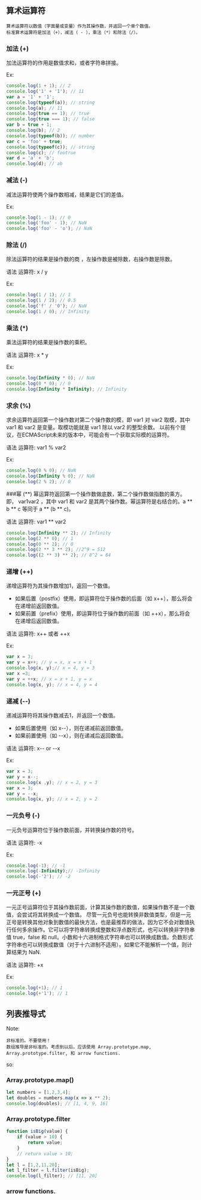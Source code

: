 ## 算术运算符

    算术运算符以数值（字面量或变量）作为其操作数，并返回一个单个数值。
    标准算术运算符是加法（+），减法（ - ），乘法（*）和除法（/）。

### 加法 (+)

加法运算符的作用是数值求和，或者字符串拼接。

Ex:
```js
console.log(1 + 1); // 2
console.log('1' + '1'); // 11
var a = '1' + '1';
console.log(typeof(a)); // string
console.log(a); // 11
console.log(true == 1); // true
console.log(true === 1); // false
var b = true + 1;
console.log(b); // 2
console.log(typeof(b)); // number
var c = 'foo' + true;
console.log(typeof(c)); // string
console.log(c); // footrue
var d = 'a' + 'b';
console.log(d); // ab
```

### 减法 (-)
减法运算符使两个操作数相减，结果是它们的差值。

Ex:
```js
console.log(1 - 1); // 0
console.log('foo' - 1); // NaN
console.log('foo' - 'o'); // NaN
```

### 除法 (/)
除法运算符的结果是操作数的商 ，左操作数是被除数，右操作数是除数。

语法
运算符: x / y

Ex:
```js
console.log(1 / 1); // 1
console.log(1 / 2); // 0.5
console.log('f' / '0'); // NaN
console.log(1 / 0); // Infinity
```

### 乘法 (*)
乘法运算符的结果是操作数的乘积。

语法
运算符: x * y

Ex:
```js
console.log(Infinity * 0); // NaN
console.log(0 * 0); // 0
console.log(Infinity * Infinity); // Infinity
```

### 求余 (%)
求余运算符返回第一个操作数对第二个操作数的模，即 var1 对 var2 取模，其中 var1 和 var2 是变量。取模功能就是 var1 除以 var2 的整型余数。 以前有个提议，在ECMAScript未来的版本中，可能会有一个获取实际模的运算符。

语法
运算符: var1 % var2

Ex:
```js
console.log(0 % 0); // NaN
console.log(Infinity % 0); // NaN
console.log(2 % 2); // 0
```

###幂 (**)
幂运算符返回第一个操作数做底数，第二个操作数做指数的乘方。即， var1var2 ，其中 var1 和 var2 是其两个操作数。幂运算符是右结合的。a ** b ** c 等同于 a ** (b ** c)。

语法
运算符: var1 ** var2

```js
console.log(Infinity ** 2); // Infinity
console.log(2 ** 0); // 1
console.log(0 ** 2); // 0
console.log(2 ** 3 ** 2); //2^9 = 512
console.log((2 ** 3) ** 2); // 8^2 = 64
```

### 递增 (++)
递增运算符为其操作数增加1，返回一个数值。

- 如果后置（postfix）使用，即运算符位于操作数的后面（如 x++），那么将会在递增前返回数值。
- 如果前置（prefix）使用，即运算符位于操作数的前面（如 ++x），那么将会在递增后返回数值。

语法
运算符: x++ 或者 ++x

Ex:
```js
var x = 3;
var y = x++; // y = x, x = x + 1
console.log(x, y);// x = 4, y = 3
var x =3;
var y = ++x; // x = x + 1, y = x
console.log(x, y); // x = 4, y = 4
```

### 递减 (--)
递减运算符将其操作数减去1，并返回一个数值。

- 如果后置使用（如 x--），则在递减前返回数值。
- 如果前置使用（如 --x），则在递减后返回数值。


语法
运算符: x-- or --x

Ex:
```js
var x = 3;
var y = x--;
console.log(x ,y); // x = 2, y = 3
var x = 3;
var y = --x;
console.log(x, y); // x = 2, y = 2 
```

### 一元负号 (-)
一元负号运算符位于操作数前面，并转换操作数的符号。

语法
运算符: -x

Ex:
```js
console.log(-1); // -1
console.log(-Infinity);// -Infinity
console.log(-'2'); // -2
```

### 一元正号 (+)
一元正号运算符位于其操作数前面，计算其操作数的数值，如果操作数不是一个数值，会尝试将其转换成一个数值。 尽管一元负号也能转换非数值类型，但是一元正号是转换其他对象到数值的最快方法，也是最推荐的做法，因为它不会对数值执行任何多余操作。它可以将字符串转换成整数和浮点数形式，也可以转换非字符串值 true，false 和 null。小数和十六进制格式字符串也可以转换成数值。负数形式字符串也可以转换成数值（对于十六进制不适用）。如果它不能解析一个值，则计算结果为 NaN.

语法
运算符: +x

Ex:
```js
console.log(+1); // 1
console.log(+'1'); // 1
```

## 列表推导式

Note:
```
非标准的。不要使用！
数组推导是非标准的。考虑到以后，应该使用 Array.prototype.map, Array.prototype.filter, 和 arrow functions.
```

so:

### Array.prototype.map()

```js
let numbers = [1,2,3,4];
let doubles = numbers.map(x => x ** 2);
console.log(doubles); // [1, 4, 9, 16]
```

### Array.prototype.filter

```js
function isBig(value) {
    if (value > 10) {
        return value;
    }
    // return value > 10;
}
let l = [1,2,11,20];
let l_filter = l.filter(isBig);
console.log(l_filter); // [11, 20]
```


### arrow functions.